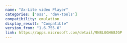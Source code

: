 ```yaml
---
name: "Ax-Lite video Player"
categories: ['oss', 'dev-tools']
compatibility: emulation
display_result: "Compatible"
version_from: "1.6.755.0"
link: https://apps.microsoft.com/detail/9NBLGGH68JGP
---
```

